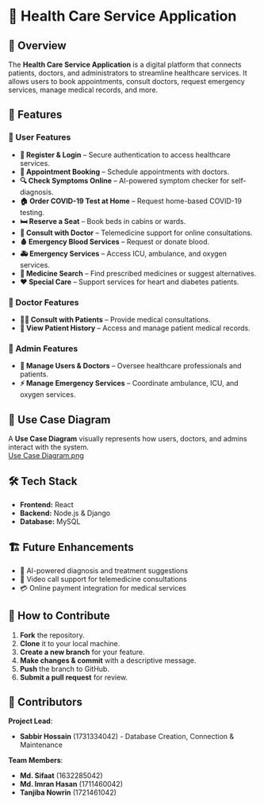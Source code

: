 # 🏥 Health Care Service Application  

## 📌 Overview  
The **Health Care Service Application** is a digital platform that connects patients, doctors, and administrators to streamline healthcare services. It allows users to book appointments, consult doctors, request emergency services, manage medical records, and more.  

## 🚀 Features  

### 🔹 User Features  
- **📝 Register & Login** – Secure authentication to access healthcare services.  
- **📅 Appointment Booking** – Schedule appointments with doctors.  
- **🔍 Check Symptoms Online** – AI-powered symptom checker for self-diagnosis.  
- **🏠 Order COVID-19 Test at Home** – Request home-based COVID-19 testing.  
- **🛏️ Reserve a Seat** – Book beds in cabins or wards.  
- **💬 Consult with Doctor** – Telemedicine support for online consultations.  
- **🩸 Emergency Blood Services** – Request or donate blood.  
- **🚑 Emergency Services** – Access ICU, ambulance, and oxygen services.  
- **💊 Medicine Search** – Find prescribed medicines or suggest alternatives.  
- **❤️ Special Care** – Support services for heart and diabetes patients.  

### 🔹 Doctor Features  
- **👩‍⚕️ Consult with Patients** – Provide medical consultations.  
- **📜 View Patient History** – Access and manage patient medical records.  

### 🔹 Admin Features  
- **👥 Manage Users & Doctors** – Oversee healthcare professionals and patients.  
- **⚡ Manage Emergency Services** – Coordinate ambulance, ICU, and oxygen services.  

## 📌 Use Case Diagram  
A **Use Case Diagram** visually represents how users, doctors, and admins interact with the system.  
[Use Case Diagram.png](https://github.com/SabbirHossainTalukder/Health-Care-Service-Application/blob/61f66403daf7b165b339a19ccb16b4258fc77f4d/Use%20Case%20Diagram.png)

## 🛠️ Tech Stack 
- **Frontend:** React  
- **Backend:** Node.js & Django   
- **Database:** MySQL  

## 🏗️ Future Enhancements  
- 🧠 AI-powered diagnosis and treatment suggestions  
- 🎥 Video call support for telemedicine consultations  
- 💳 Online payment integration for medical services  

## 📌 How to Contribute  
1. **Fork** the repository.  
2. **Clone** it to your local machine.  
3. **Create a new branch** for your feature.  
4. **Make changes & commit** with a descriptive message.  
5. **Push** the branch to GitHub.  
6. **Submit a pull request** for review.

## 👥 Contributors
**Project Lead**:
- **Sabbir Hossain** (1731334042) - Database Creation, Connection & Maintenance

 
**Team Members**:
- **Md. Sifaat** (1632285042)
- **Md. Imran Hasan** (1711460042)
- **Tanjiba Nowrin** (1721461042)




